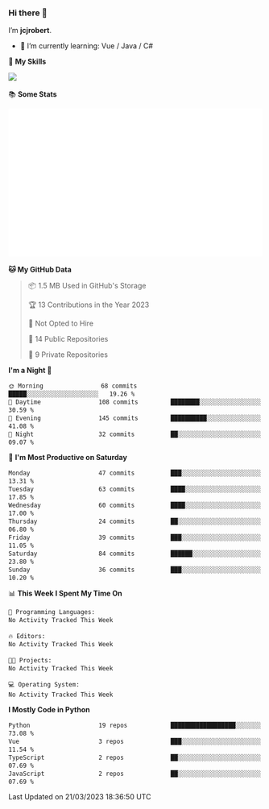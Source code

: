 ### Hi there 👋

I’m **jcjrobert**.

- 🌱 I’m currently learning: Vue / Java / C#

🌟 **My Skills**

![](https://img.shields.io/badge/-Python-3e74a2?style=flat-square&logo=Python&logoColor=fff)

📚 **Some Stats**

![](https://github.com/jcjrobert/github-stats/blob/master/generated/overview.svg)

<!--START_SECTION:waka-->
**🐱 My GitHub Data** 

> 📦 1.5 MB Used in GitHub's Storage 
 > 
> 🏆 13 Contributions in the Year 2023
 > 
> 🚫 Not Opted to Hire
 > 
> 📜 14 Public Repositories 
 > 
> 🔑 9 Private Repositories 
 > 
**I'm a Night 🦉** 

```text
🌞 Morning                68 commits          █████░░░░░░░░░░░░░░░░░░░░   19.26 % 
🌆 Daytime                108 commits         ████████░░░░░░░░░░░░░░░░░   30.59 % 
🌃 Evening                145 commits         ██████████░░░░░░░░░░░░░░░   41.08 % 
🌙 Night                  32 commits          ██░░░░░░░░░░░░░░░░░░░░░░░   09.07 % 
```
📅 **I'm Most Productive on Saturday** 

```text
Monday                   47 commits          ███░░░░░░░░░░░░░░░░░░░░░░   13.31 % 
Tuesday                  63 commits          ████░░░░░░░░░░░░░░░░░░░░░   17.85 % 
Wednesday                60 commits          ████░░░░░░░░░░░░░░░░░░░░░   17.00 % 
Thursday                 24 commits          ██░░░░░░░░░░░░░░░░░░░░░░░   06.80 % 
Friday                   39 commits          ███░░░░░░░░░░░░░░░░░░░░░░   11.05 % 
Saturday                 84 commits          ██████░░░░░░░░░░░░░░░░░░░   23.80 % 
Sunday                   36 commits          ███░░░░░░░░░░░░░░░░░░░░░░   10.20 % 
```


📊 **This Week I Spent My Time On** 

```text
💬 Programming Languages: 
No Activity Tracked This Week

🔥 Editors: 
No Activity Tracked This Week

🐱‍💻 Projects: 
No Activity Tracked This Week

💻 Operating System: 
No Activity Tracked This Week
```

**I Mostly Code in Python** 

```text
Python                   19 repos            ██████████████████░░░░░░░   73.08 % 
Vue                      3 repos             ███░░░░░░░░░░░░░░░░░░░░░░   11.54 % 
TypeScript               2 repos             ██░░░░░░░░░░░░░░░░░░░░░░░   07.69 % 
JavaScript               2 repos             ██░░░░░░░░░░░░░░░░░░░░░░░   07.69 % 
```




 Last Updated on 21/03/2023 18:36:50 UTC
<!--END_SECTION:waka-->
